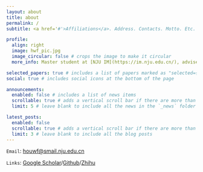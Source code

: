```yaml
---
layout: about
title: about
permalink: /
subtitle: <a href='#'>Affiliations</a>. Address. Contacts. Motto. Etc.

profile:
  align: right
  image: hwf_pic.jpg
  image_circular: false # crops the image to make it circular
  more_info: Master student at [NJU IM](https://im.nju.edu.cn/), advised by [Prof. Lele Kang](https://im.nju.edu.cn/kll1/list.htm).

selected_papers: true # includes a list of papers marked as "selected={true}"
social: true # includes social icons at the bottom of the page

announcements:
  enabled: false # includes a list of news items
  scrollable: true # adds a vertical scroll bar if there are more than 3 news items
  limit: 5 # leave blank to include all the news in the `_news` folder

latest_posts:
  enabled: false
  scrollable: true # adds a vertical scroll bar if there are more than 3 new posts items
  limit: 3 # leave blank to include all the blog posts
---
```


`Email`: houwf@smail.nju.edu.cn

`Links`: [Google Scholar](https://scholar.google.com/citations?user=WQ3wqpEAAAAJ&hl=zh-CN)/[Github](https://github.com/wanfanghou)/[Zhihu](https://www.zhihu.com/people/1574878204)
